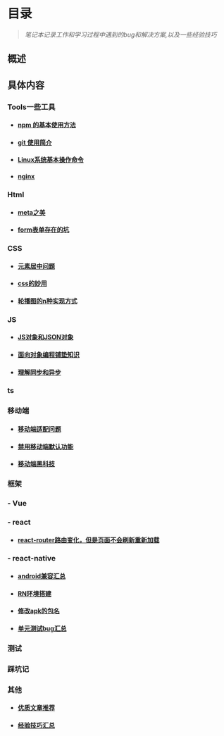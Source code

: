 # 目录

> *笔记本记录工作和学习过程中遇到的bug和解决方案,以及一些经验技巧*

## 概述

## 具体内容

### Tools一些工具

- #### [npm 的基本使用方法](./Tools/npm的基本使用方法.md)

- #### [git 使用简介](./Tools/git使用简介.md)

- #### [Linux系统基本操作命令](./Tools/Linux系统基本操作命令.md)

- #### [nginx](./Tools/nginx.md)

### Html

- #### [meta之美](./Html/meta之美.md)
- #### [form表单存在的坑](./Html/form表单存在的坑.md)

### CSS

- #### [元素居中问题](./CSS/元素居中问题.md)

- #### [css的妙用](./CSS/css的妙用.md)

- #### [轮播图的n种实现方式](./CSS/轮播图的n种实现方式.md)

### JS

- #### [JS对象和JSON对象](./JS/JS对象和JSON对象.md)

- #### [面向对象编程铺垫知识](./JS/面向对象铺垫.md)

- #### [理解同步和异步](./JS/理解同步和异步.md)

### ts

### 移动端

- #### [移动端适配问题](./移动端/移动端适配问题.md)

- #### [禁用移动端默认功能](./移动端/禁用移动端默认功能.md)

- #### [移动端黑科技](./移动端/移动端黑科技.md)

### 框架

### - Vue

### - react

- #### [react-router路由变化，但是页面不会刷新重新加载](./react/react-route路由变页面不变问题记录.md)

### - react-native

- #### [android兼容汇总](./react-native/android兼容汇总.md)

- #### [RN环境搭建](./react-native/RN环境搭建.md)

- #### [修改apk的包名](./react-native/修改apk包名.md)

- #### [单元测试bug汇总](./react-native/单元测试bug汇总.md)

### 测试

### 踩坑记

### 其他

- #### [优质文章推荐](./其他/优质文章推荐.md)
- #### [经验技巧汇总](./其他/经验技巧.md)
